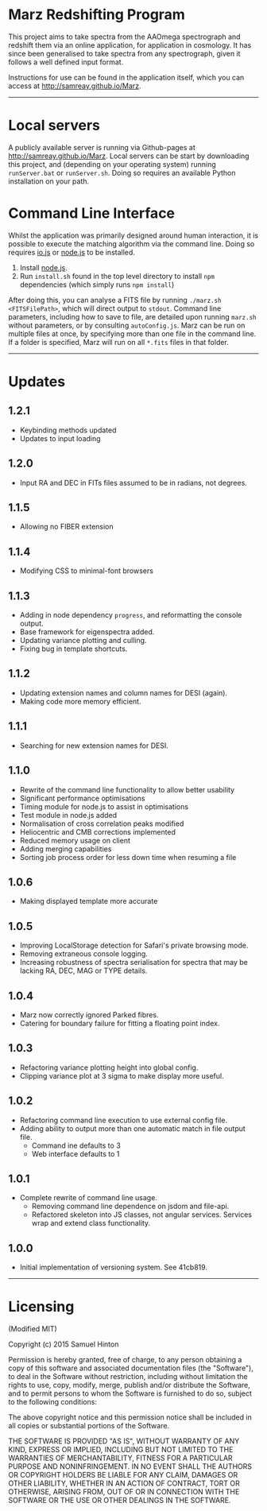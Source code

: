 # Marz Redshifting Program


This project aims to take spectra from the AAOmega spectrograph and redshift them via an online application, for application in cosmology. It has since been generalised to take spectra from any spectrograph, given it follows a well defined input format.

Instructions for use can be found in the application itself, which you can access at http://samreay.github.io/Marz.

***** 


# Local servers

A publicly available server is running via Github-pages at http://samreay.github.io/Marz. Local servers can be start by downloading this project, and (depending on your operating system) running `runServer.bat` or `runServer.sh`. Doing so requires an available Python installation on your path.

# Command Line Interface

Whilst the application was primarily designed around human interaction, it is possible to execute the matching algorithm via the command line. Doing so requires [io.js](https://iojs.org) or [node.js](https://nodejs.org) to be installed.

1. Install [node.js](https://nodejs.org).
2. Run `install.sh` found in the top level directory to install `npm` dependencies (which simply runs `npm install`)

After doing this, you can analyse a FITS file by running `./marz.sh <FITSFilePath>`, which will direct output to `stdout`. Command line parameters, including how to save to file, are detailed upon running `marz.sh` without parameters, or by consulting `autoConfig.js`. Marz can be run on multiple files at once, by specifying more than one file in the command line. If a folder is specified, Marz will run on all `*.fits` files in that folder.


***** 

# Updates


## 1.2.1
* Keybinding methods updated
* Updates to input loading

## 1.2.0
* Input RA and DEC in FITs files assumed to be in radians, not degrees.

## 1.1.5
* Allowing no FIBER extension

## 1.1.4
* Modifying CSS to minimal-font browsers

## 1.1.3
* Adding in node dependency `progress`, and reformatting the console output.
* Base framework for eigenspectra added. 
* Updating variance plotting and culling.
* Fixing bug in template shortcuts.

## 1.1.2
* Updating extension names and column names for DESI (again).
* Making code more memory efficient.

## 1.1.1
* Searching for new extension names for DESI.

## 1.1.0
* Rewrite of the command line functionality to allow better usability
* Significant performance optimisations
* Timing module for node.js to assist in optimisations
* Test module in node.js added
* Normalisation of cross correlation peaks modified
* Heliocentric and CMB corrections implemented
* Reduced memory usage on client
* Adding merging capabilities
* Sorting job process order for less down time when resuming a file

## 1.0.6
* Making displayed template more accurate

## 1.0.5
* Improving LocalStorage detection for Safari's private browsing mode.
* Removing extraneous console logging.
* Increasing robustness of spectra serialisation for spectra that may be lacking RA, DEC, MAG or TYPE details.

## 1.0.4
* Marz now correctly ignored Parked fibres.
* Catering for boundary failure for fitting a floating point index.

## 1.0.3
* Refactoring variance plotting height into global config.
* Clipping variance plot at 3 sigma to make display more useful.

## 1.0.2
* Refactoring command line execution to use external config file.
* Adding ability to output more than one automatic match in file output file.
    * Command ine defaults to 3
    * Web interface defaults to 1
    
## 1.0.1
* Complete rewrite of command line usage.
    * Removing command line dependence on jsdom and file-api.
    * Refactored skeleton into JS classes, not angular services. Services wrap and extend class functionality.
    
## 1.0.0
* Initial implementation of versioning system. See 41cb819.


***** 


# Licensing

(Modified MIT)

Copyright (c) 2015 Samuel Hinton

Permission is hereby granted, free of charge, to any person obtaining a copy
of this software and associated documentation files (the "Software"), to deal
in the Software without restriction, including without limitation the rights
to use, copy, modify, merge, publish and/or distribute the Software, and to
permit persons to whom the Software is furnished to do so, subject to the following conditions:

The above copyright notice and this permission notice shall be included in all
copies or substantial portions of the Software.

THE SOFTWARE IS PROVIDED "AS IS", WITHOUT WARRANTY OF ANY KIND, EXPRESS OR
IMPLIED, INCLUDING BUT NOT LIMITED TO THE WARRANTIES OF MERCHANTABILITY,
FITNESS FOR A PARTICULAR PURPOSE AND NONINFRINGEMENT. IN NO EVENT SHALL THE
AUTHORS OR COPYRIGHT HOLDERS BE LIABLE FOR ANY CLAIM, DAMAGES OR OTHER
LIABILITY, WHETHER IN AN ACTION OF CONTRACT, TORT OR OTHERWISE, ARISING FROM,
OUT OF OR IN CONNECTION WITH THE SOFTWARE OR THE USE OR OTHER DEALINGS IN THE
SOFTWARE.
